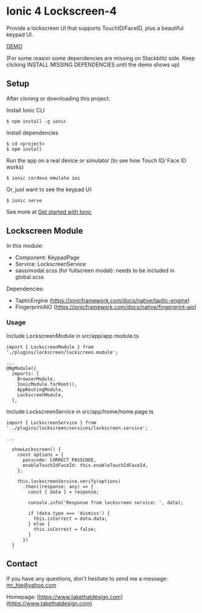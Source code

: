 # Ionic 4 Lockscreen-4

Provide a lockscreen UI that supports TouchID/FaceID, plus a beautiful keypad UI.

[DEMO](https://stackblitz.com/github/mrhieu/lockscreen-4)

(For some reason some dependencies are missing on Stackblitz side. Keep clicking INSTALL MISSING DEPENDENCIES until the demo shows up)

## Setup

After cloning or downloading this project.

Install Ionic CLI

```
$ npm install -g ionic
```

Install dependencies

```
$ cd <project>
$ npm install
```

Run the app on a real device or simulator (to see how Touch ID/ Face ID works)

```
$ ionic cordova emulate ios
```

Or, just want to see the keypad UI:

```
$ ionic serve
```

See more at [Get started with Ionic](https://ionicframework.com/getting-started/)

## Lockscreen Module

In this module:

- Component: KeypadPage
- Service: LockscreenService
- sass/modal.scss (for fullscreen modal): needs to be included in global.scss

Dependencies:

- TapticEngine (https://ionicframework.com/docs/native/taptic-engine)
- FingerprintAIO (https://ionicframework.com/docs/native/fingerprint-aio)


### Usage

Include LockscreenModule in src/app/app.module.ts

```
import { LockscreenModule } from './plugins/lockscreen/lockscreen.module';

...
@NgModule({
  imports: [
    BrowserModule,
    IonicModule.forRoot(),
    AppRoutingModule,
    LockscreenModule,
  ],
```

Include LockscreenService in src/app/home/home.page.ts

```
import { LockscreenService } from '../plugins/lockscreen/services/lockscreen.service';

...

  showLockscreen() {
    const options = {
      passcode: CORRECT_PASSCODE,
      enableTouchIdFaceId: this.enableTouchIdFaceId,
    };

    this.lockscreenService.verify(options)
      .then((response: any) => {
        const { data } = response;

        console.info('Response from lockscreen service: ', data);

        if (data.type === 'dismiss') {
          this.isCorrect = data.data;
        } else {
          this.isCorrect = false;
        }
      })
  }
```

## Contact
If you have any questions, don't hesitate to send me a message: [mr_hie@yahoo.com](mailto:mr_hie@yahoo.com)

Homepage: [https://www.takethatdesign.com](https://www.takethatdesign.com)
